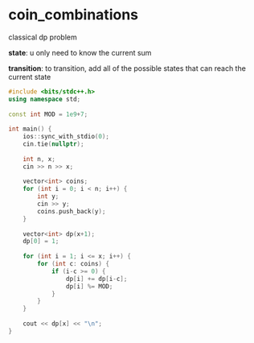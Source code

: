 # coin_combinations
classical dp problem

**state**: u only need to know the current sum

**transition**: to transition, add all of the possible states that can reach the current state

```cpp
#include <bits/stdc++.h>
using namespace std;
 
const int MOD = 1e9+7;
 
int main() {
    ios::sync_with_stdio(0);
    cin.tie(nullptr);
 
    int n, x;
    cin >> n >> x;
 
    vector<int> coins;
    for (int i = 0; i < n; i++) {
        int y;
        cin >> y;
        coins.push_back(y);
    }
 
    vector<int> dp(x+1);
    dp[0] = 1;
 
    for (int i = 1; i <= x; i++) {
        for (int c: coins) {
            if (i-c >= 0) {
                dp[i] += dp[i-c];
                dp[i] %= MOD;
            }
        }
    }
 
    cout << dp[x] << "\n";
}
```
